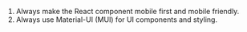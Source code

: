 1. Always make the React component mobile first and mobile friendly.    
2. Always use Material-UI (MUI) for UI components and styling.

